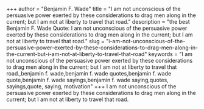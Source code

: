 +++
author = "Benjamin F. Wade"
title = "I am not unconscious of the persuasive power exerted by these considerations to drag men along in the current; but I am not at liberty to travel that road."
description = "the best Benjamin F. Wade Quote: I am not unconscious of the persuasive power exerted by these considerations to drag men along in the current; but I am not at liberty to travel that road."
slug = "i-am-not-unconscious-of-the-persuasive-power-exerted-by-these-considerations-to-drag-men-along-in-the-current-but-i-am-not-at-liberty-to-travel-that-road"
keywords = "I am not unconscious of the persuasive power exerted by these considerations to drag men along in the current; but I am not at liberty to travel that road.,benjamin f. wade,benjamin f. wade quotes,benjamin f. wade quote,benjamin f. wade sayings,benjamin f. wade saying,quotes, sayings,quote, saying, motivation"
+++
I am not unconscious of the persuasive power exerted by these considerations to drag men along in the current; but I am not at liberty to travel that road.
